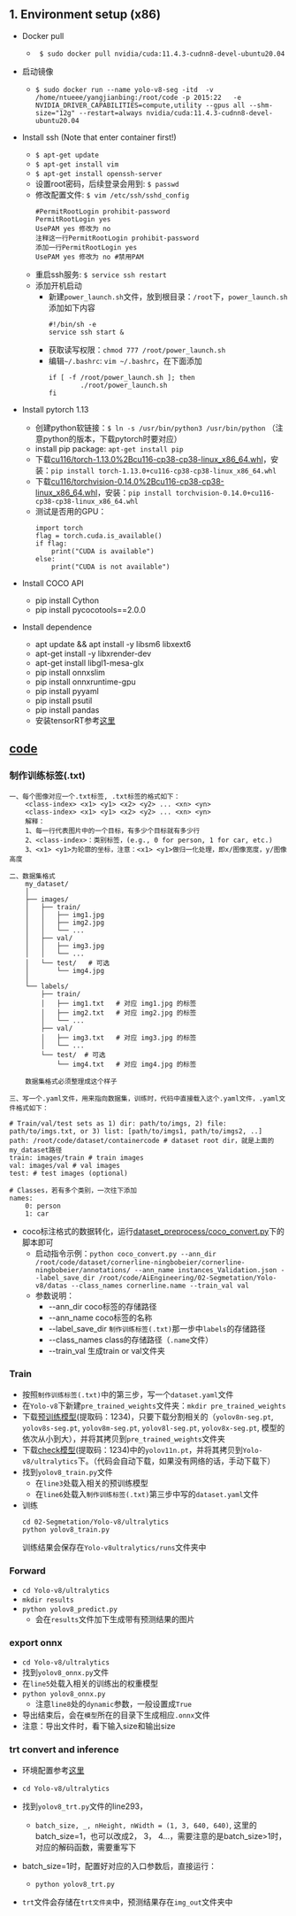 ## 1. Environment setup (x86)
- Docker pull
    - ` $ sudo docker pull nvidia/cuda:11.4.3-cudnn8-devel-ubuntu20.04`
- 启动镜像
    - `$ sudo docker run --name yolo-v8-seg -itd  -v /home/ntueee/yangjianbing:/root/code -p 2015:22   -e NVIDIA_DRIVER_CAPABILITIES=compute,utility --gpus all --shm-size="12g" --restart=always nvidia/cuda:11.4.3-cudnn8-devel-ubuntu20.04`
- Install ssh (Note that enter container first!)
    - `$ apt-get update`
    - `$ apt-get install vim`
    - `$ apt-get install openssh-server`
    - 设置root密码，后续登录会用到: `$ passwd`
    - 修改配置文件: `$ vim /etc/ssh/sshd_config`
        ``` 
        #PermitRootLogin prohibit-password
        PermitRootLogin yes
        UsePAM yes 修改为 no
        注释这一行PermitRootLogin prohibit-password
        添加一行PermitRootLogin yes
        UsePAM yes 修改为 no #禁用PAM
        ```
    - 重启ssh服务: `$ service ssh restart`
    - 添加开机启动
        - 新建`power_launch.sh`文件，放到根目录：`/root`下，`power_launch.sh`添加如下内容
            ```
            #!/bin/sh -e
            service ssh start &
            ```
        - 获取读写权限：`chmod 777 /root/power_launch.sh`
        - 编辑`~/.bashrc`: `vim ~/.bashrc`，在下面添加
            ```
            if [ -f /root/power_launch.sh ]; then
                    ./root/power_launch.sh
            fi
            ```
- Install pytorch 1.13
    - 创建python软链接：`$ ln -s /usr/bin/python3 /usr/bin/python` （注意python的版本，下载pytorch时要对应）
    - install pip package: `apt-get install pip`
    - 下载[cu116/torch-1.13.0%2Bcu116-cp38-cp38-linux_x86_64.whl](https://download.pytorch.org/whl/cu116/torch-1.13.0%2Bcu116-cp38-cp38-linux_x86_64.whl)，安装：`pip install torch-1.13.0+cu116-cp38-cp38-linux_x86_64.whl`
    - 下载[cu116/torchvision-0.14.0%2Bcu116-cp38-cp38-linux_x86_64.whl](https://download.pytorch.org/whl/cu116/torchvision-0.14.0%2Bcu116-cp38-cp38-linux_x86_64.whl)，安装：`pip install torchvision-0.14.0+cu116-cp38-cp38-linux_x86_64.whl`
    - 测试是否用的GPU：
        ```
        import torch
        flag = torch.cuda.is_available()
        if flag:
            print("CUDA is available")
        else:
            print("CUDA is not available")
        ```
- Install COCO API
    - pip install Cython
    - pip install pycocotools==2.0.0

- Install dependence
    - apt update && apt install -y libsm6 libxext6
    - apt-get install -y libxrender-dev
    - apt-get install libgl1-mesa-glx
    - pip install onnxslim
    - pip install onnxruntime-gpu
    - pip install pyyaml
    - pip install psutil
    - pip install pandas
    - 安装tensorRT参考[这里](../../02-Segmetation/yolact_trt/README.MD)

## [code](https://docs.ultralytics.com/tasks/segment/)

### 制作训练标签(.txt)
```
一、每个图像对应一个.txt标签, .txt标签的格式如下：
    <class-index> <x1> <y1> <x2> <y2> ... <xn> <yn>
    <class-index> <x1> <y1> <x2> <y2> ... <xn> <yn>
    解释：
    1、每一行代表图片中的一个目标，有多少个目标就有多少行
    2、<class-index>：类别标签，(e.g., 0 for person, 1 for car, etc.)
    3、<x1> <y1>为轮廓的坐标，注意：<x1> <y1>做归一化处理，即x/图像宽度，y/图像高度

二、数据集格式
    my_dataset/
    │
    ├── images/
    │   ├── train/
    │   │   ├── img1.jpg
    │   │   ├── img2.jpg
    │   │   └── ...
    │   ├── val/
    │   │   ├── img3.jpg
    │   │   └── ...
    │   └── test/   # 可选
    │       └── img4.jpg
    │
    └── labels/
        ├── train/
        │   ├── img1.txt   # 对应 img1.jpg 的标签
        │   ├── img2.txt   # 对应 img2.jpg 的标签
        │   └── ...
        ├── val/
        │   ├── img3.txt   # 对应 img3.jpg 的标签
        │   └── ...
        └── test/  # 可选
            └── img4.txt   # 对应 img4.jpg 的标签

    数据集格式必须整理成这个样子

三、写一个.yaml文件，用来指向数据集，训练时，代码中直接载入这个.yaml文件，.yaml文件格式如下：

# Train/val/test sets as 1) dir: path/to/imgs, 2) file: path/to/imgs.txt, or 3) list: [path/to/imgs1, path/to/imgs2, ..]
path: /root/code/dataset/containercode # dataset root dir，就是上面的my_dataset路径
train: images/train # train images 
val: images/val # val images 
test: # test images (optional)

# Classes，若有多个类别，一次往下添加
names:
    0: person
    1: car
```
- coco标注格式的数据转化，运行[dataset_preprocess/coco_convert.py](dataset_preprocess/coco_convert.py)下的脚本即可
    - 启动指令示例：`python coco_convert.py --ann_dir /root/code/dataset/cornerline-ningbobeier/cornerline-ningbobeier/annotations/ --ann_name instances_Validation.json --label_save_dir /root/code/AiEngineering/02-Segmetation/Yolo-v8/datas --class_names cornerline.name --train_val val`
    - 参数说明：
        - --ann_dir coco标签的存储路径
        - --ann_name coco标签的名称
        - --label_save_dir `制作训练标签(.txt)`那一步中`labels`的存储路径
        - --class_names class的存储路径（`.name`文件）
        - --train_val 生成train or val文件夹
### Train
- 按照`制作训练标签(.txt)`中的第三步，写一个`dataset.yaml`文件
- 在`Yolo-v8`下新建`pre_trained_weights`文件夹：`mkdir pre_trained_weights`
- 下载[预训练模型](https://pan.baidu.com/s/1u8JTcb-qVNzRAwPe2oYxUw)(提取码：1234)，只要下载分割相关的（`yolov8n-seg.pt`, `yolov8s-seg.pt`, `yolov8m-seg.pt`, `yolov8l-seg.pt`, `yolov8x-seg.pt`, 模型的依次从小到大），并将其拷贝到`pre_trained_weights`文件夹
- 下载[check模型](https://pan.baidu.com/s/1u8JTcb-qVNzRAwPe2oYxUw)(提取码：1234)中的`yolov11n.pt`，并将其拷贝到`Yolo-v8/ultralytics`下。（代码会自动下载，如果没有网络的话，手动下载下）
- 找到`yolov8_train.py`文件
    - 在`line3`处载入相关的预训练模型
    - 在`line6`处载入`制作训练标签(.txt)`第三步中写的`dataset.yaml`文件
- 训练
    ```
    cd 02-Segmetation/Yolo-v8/ultralytics
    python yolov8_train.py
    ```
     训练结果会保存在`Yolo-v8ultralytics/runs`文件夹中
### Forward
- `cd Yolo-v8/ultralytics`
- `mkdir results`
- `python yolov8_predict.py`
    - 会在`results`文件加下生成带有预测结果的图片

### export onnx
- `cd Yolo-v8/ultralytics`
- 找到`yolov8_onnx.py`文件
- 在`line5`处载入相关的训练出的权重模型
- `python yolov8_onnx.py`
    - 注意`line8`处的`dynamic`参数，一般设置成`True`
- 导出结束后，会在`模型`所在的目录下生成相应`.onnx`文件
- 注意：导出文件时，看下输入size和输出size

### trt convert and inference
- 环境配置参考[这里](../../02-Segmetation/yolact_trt/README.MD)
- `cd Yolo-v8/ultralytics`
- 找到`yolov8_trt.py`文件的line293，
    - `batch_size, _, nHeight, nWidth = (1, 3, 640, 640)`, 这里的batch_size=1，也可以改成2， 3， 4...，需要注意的是batch_size>1时，对应的解码函数，需要重写下
- batch_size=1时，配置好对应的入口参数后，直接运行：
    - `python yolov8_trt.py`

- `trt`文件会存储在`trt文件夹`中，预测结果存在`img_out`文件夹中


